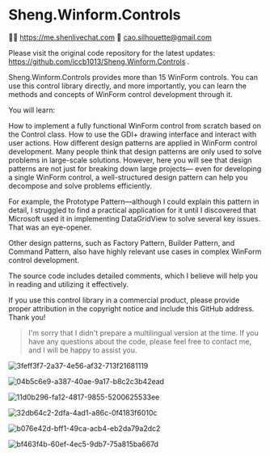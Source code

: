# Sheng.Winform.Controls

🙋‍♂️ https://me.shenlivechat.com
📨 cao.silhouette@gmail.com

Please visit the original code repository for the latest updates: https://github.com/iccb1013/Sheng.Winform.Controls .

Sheng.Winform.Controls provides more than 15 WinForm controls. You can use this control library directly, and more importantly, you can learn the methods and concepts of WinForm control development through it.

You will learn:

How to implement a fully functional WinForm control from scratch based on the Control class.
How to use the GDI+ drawing interface and interact with user actions.
How different design patterns are applied in WinForm control development.
Many people think that design patterns are only used to solve problems in large-scale solutions. However, here you will see that design patterns are not just for breaking down large projects— even for developing a single WinForm control, a well-structured design pattern can help you decompose and solve problems efficiently.

For example, the Prototype Pattern—although I could explain this pattern in detail, I struggled to find a practical application for it until I discovered that Microsoft used it in implementing DataGridView to solve several key issues. That was an eye-opener.

Other design patterns, such as Factory Pattern, Builder Pattern, and Command Pattern, also have highly relevant use cases in complex WinForm control development.

The source code includes detailed comments, which I believe will help you in reading and utilizing it effectively.

If you use this control library in a commercial product, please provide proper attribution in the copyright notice and include this GitHub address. Thank you!

> I'm sorry that I didn't prepare a multilingual version at the time. If you have any questions about the code, please feel free to contact me, and I will be happy to assist you.

![3feff3f7-2a37-4e56-af32-713f21681119](https://github.com/user-attachments/assets/37acdfd0-614e-4d13-a39f-be91d7d91430)

![04b5c6e9-a387-40ae-9a17-b8c2c3b42ead](https://github.com/user-attachments/assets/805d7754-285e-4616-9c63-b01b1d14564d)

![11d0b296-fa12-4817-9855-5200625533ee](https://github.com/user-attachments/assets/1ca87d85-408b-4842-a1f2-3f065be9ffb9)

![32db64c2-2dfa-4ad1-a86c-0f4183f6010c](https://github.com/user-attachments/assets/410537fb-e5e2-4f0a-bac3-c34893ee40f3)

![b076e42d-bff1-49ca-acb4-eb2da79a2dc2](https://github.com/user-attachments/assets/71664a7f-c3a0-41a6-8138-2ee8f875bd91)

![bf463f4b-60ef-4ec5-9db7-75a815ba667d](https://github.com/user-attachments/assets/70bc5c56-a21a-420d-8466-616fdc5e0c7e)
